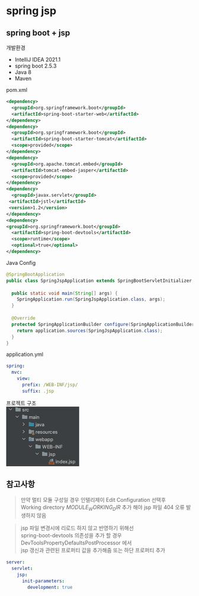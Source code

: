 # spring jsp

## spring boot + jsp
개발환경
- IntelliJ IDEA 2021.1
- spring boot 2.5.3
- Java 8
- Maven

pom.xml
```xml
<dependency>
  <groupId>org.springframework.boot</groupId>
  <artifactId>spring-boot-starter-web</artifactId>
</dependency>
<dependency>
  <groupId>org.springframework.boot</groupId>
  <artifactId>spring-boot-starter-tomcat</artifactId>
  <scope>provided</scope>
</dependency>
<dependency>
  <groupId>org.apache.tomcat.embed</groupId>
  <artifactId>tomcat-embed-jasper</artifactId>
  <scope>provided</scope>
</dependency>
<dependency>
  <groupId>javax.servlet</groupId>
 <artifactId>jstl</artifactId>
 <version>1.2</version>
</dependency>
<dependency>
<groupId>org.springframework.boot</groupId>
  <artifactId>spring-boot-devtools</artifactId>
  <scope>runtime</scope>
  <optional>true</optional>
</dependency>
```
Java Config
```java
@SpringBootApplication
public class SpringJspApplication extends SpringBootServletInitializer {

  public static void main(String[] args) {
    SpringApplication.run(SpringJspApplication.class, args);
  }

  @Override
  protected SpringApplicationBuilder configure(SpringApplicationBuilder application) {
    return application.sources(SpringJspApplication.class);
  }
}
```
application.yml
```yml
spring:
  mvc:
    view:
      prefix: /WEB-INF/jsp/
      suffix: .jsp
```
프로젝트 구조  
![01](./images/01.png)

## 참고사항
> 만약 멀티 모듈 구성일 경우 인텔리제이 Edit Configuration 선택후  
> Working directory $MODULE_WORKING_DIR$ 추가 해야 jsp 파일 404 오류 발생하지 않음

> jsp 파일 변경시에 리로드 하지 않고 반영하기 위해선  
> spring-boot-devtools 의존성을 추가 할 경우 DevToolsPropertyDefaultsPostProcessor 에서  
> jsp 갱신과 관련된 프로퍼티 값을 추가해줌 또는 하단 프로퍼티 추가
```yml
server:
  servlet:
    jsp:
      init-parameters:
        development: true
```